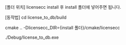 [폴더 위치]
licensecc install 후 install 폴더에 넣어주면 됩니다.


[동작법]
cd license_to_db/build 

cmake .. -Dlicensecc_DIR={install 폴더}/cmake/licensecc

./Debug/license_to_db.exe
